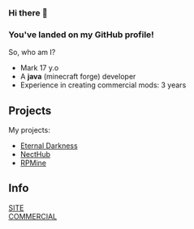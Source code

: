 ### Hi there 👋
### You've landed on my GitHub profile!


So, who am I?
* Mark 17 y.o
* A **java** (minecraft forge) developer
* Experience in creating commercial mods: 3 years

## Projects 
My projects:
* [Eternal Darkness](https://vk.com/eternaldarknessmc)
* [NectHub](https://necthub.ru/)
* [RPMine](https://vk.com/rpmineserver)
## Info 
[SITE](https://github.com/TheLivan/THELIVAN-COMMERCIAL) <br>
[COMMERCIAL](https://github.com/TheLivan/THELIVAN-COMMERCIAL)
